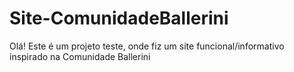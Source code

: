 # Site-ComunidadeBallerini
Olá! Este é um projeto teste, onde fiz um site funcional/informativo  inspirado na Comunidade Ballerini
